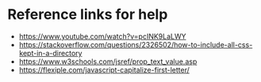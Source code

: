
# Reference links for help

- https://www.youtube.com/watch?v=pcINK9LaLWY
- https://stackoverflow.com/questions/2326502/how-to-include-all-css-kept-in-a-directory
- https://www.w3schools.com/jsref/prop_text_value.asp
- https://flexiple.com/javascript-capitalize-first-letter/